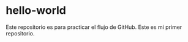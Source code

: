 # hello-world
Este repositorio es para practicar el flujo de GitHub.
Este es mi primer repositorio.
